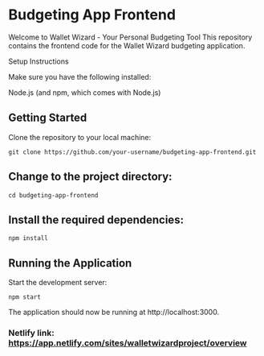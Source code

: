 # Budgeting App Frontend

Welcome to Wallet Wizard - Your Personal Budgeting Tool
This repository contains the frontend code for the Wallet Wizard budgeting application.

Setup Instructions

Make sure you have the following installed:

Node.js (and npm, which comes with Node.js)

## Getting Started

Clone the repository to your local machine:

```
git clone https://github.com/your-username/budgeting-app-frontend.git
```

## Change to the project directory:

```
cd budgeting-app-frontend
```

## Install the required dependencies:

```
npm install
```

## Running the Application

Start the development server:

```
npm start
```

The application should now be running at http://localhost:3000.

### Netlify link: https://app.netlify.com/sites/walletwizardproject/overview
